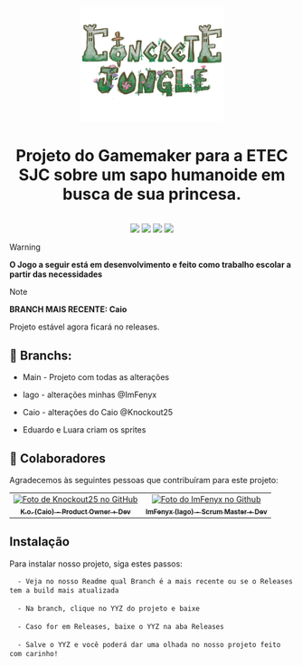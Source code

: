 <div align="center">
<img width="50%" src="/imgs/logo.png">
<h1> Projeto do Gamemaker para a ETEC SJC sobre um sapo humanoide em busca de sua princesa. </h1>
<br>
<img src="https://img.shields.io/github/commit-activity/w/ImFenyx/ConcreteJungle-GameEtec?style=for-the-badge&label=Altera%C3%A7%C3%B5es%20por%20semana&color=purple">
<img src="https://img.shields.io/github/created-at/ImFenyx/ConcreteJungle-GameEtec?style=for-the-badge&label=Criado%20em&color=purple">
<img src="https://img.shields.io/github/last-commit/ImFenyx/ConcreteJungle-GameEtec?style=for-the-badge&label=%C3%9Altima%20altera%C3%A7%C3%A3o&color=purple">
<img src="https://img.shields.io/github/repo-size/ImFenyx/ConcreteJungle-GameEtec?style=for-the-badge&label=Tamanho%20do%20Reposit%C3%B3rio&color=purple">
</div>


> [!WARNING]
> **O Jogo a seguir está em desenvolvimento e feito como trabalho escolar a partir das necessidades**


> [!NOTE]
> **BRANCH MAIS RECENTE: Caio**

Projeto estável agora ficará no releases.
## 🔗 Branchs:

- Main - Projeto com todas as alterações

- Iago - alterações minhas  @ImFenyx

- Caio - alterações do Caio  @Knockout25

- Eduardo e Luara criam os sprites

## 🤝 Colaboradores

Agradecemos às seguintes pessoas que contribuíram para este projeto:
<table>
  <tr>
    <td align="center">
      <a href="https://github.com/Knockout25" title="Perfil do K.o.">
        <img src="https://avatars.githubusercontent.com/u/54372982?v=4" width="100px;" alt="Foto de Knockout25 no GitHub"/><br>
        <sub>
          <b>K.o. (Caio) - Product Owner + Dev</b>
        </sub>
      </a>
    </td>
    <td align="center">
      <a href="https://github.com/ImFenyx" title="Perfil do ImFenyx">
        <img src="https://avatars.githubusercontent.com/u/103691581?v=4" width="100px;" alt="Foto do ImFenyx no Github"/><br>
        <sub>
          <b>ImFenyx (Iago) - Scrum Master + Dev</b>
        </sub>
      </a>
    </td>
  </tr>
</table>

## Instalação

Para instalar nosso projeto, siga estes passos:

```
  - Veja no nosso Readme qual Branch é a mais recente ou se o Releases tem a build mais atualizada

  - Na branch, clique no YYZ do projeto e baixe

  - Caso for em Releases, baixe o YYZ na aba Releases

  - Salve o YYZ e você poderá dar uma olhada no nosso projeto feito com carinho!
```
